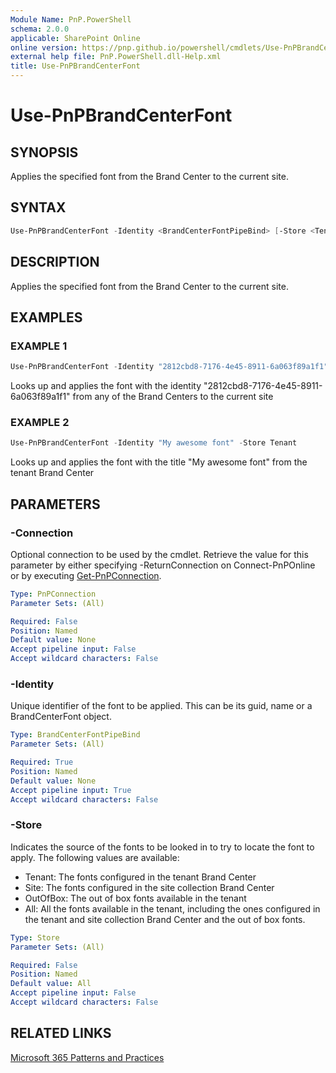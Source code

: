 ```yaml
---
Module Name: PnP.PowerShell
schema: 2.0.0
applicable: SharePoint Online
online version: https://pnp.github.io/powershell/cmdlets/Use-PnPBrandCenterFont.html
external help file: PnP.PowerShell.dll-Help.xml
title: Use-PnPBrandCenterFont
---
```

  
# Use-PnPBrandCenterFont

## SYNOPSIS
Applies the specified font from the Brand Center to the current site.

## SYNTAX

```powershell
Use-PnPBrandCenterFont -Identity <BrandCenterFontPipeBind> [-Store <Tenant|OutOfBox|Site|All>] [-Connection <PnPConnection>]
```

## DESCRIPTION
Applies the specified font from the Brand Center to the current site.

## EXAMPLES

### EXAMPLE 1
```powershell
Use-PnPBrandCenterFont -Identity "2812cbd8-7176-4e45-8911-6a063f89a1f1"
```

Looks up and applies the font with the identity "2812cbd8-7176-4e45-8911-6a063f89a1f1" from any of the Brand Centers to the current site

### EXAMPLE 2
```powershell
Use-PnPBrandCenterFont -Identity "My awesome font" -Store Tenant
```

Looks up and applies the font with the title "My awesome font" from the tenant Brand Center

## PARAMETERS

### -Connection
Optional connection to be used by the cmdlet. Retrieve the value for this parameter by either specifying -ReturnConnection on Connect-PnPOnline or by executing [Get-PnPConnection](Get-PnPConnection.md).

```yaml
Type: PnPConnection
Parameter Sets: (All)

Required: False
Position: Named
Default value: None
Accept pipeline input: False
Accept wildcard characters: False
```

### -Identity
Unique identifier of the font to be applied. This can be its guid, name or a BrandCenterFont object.

```yaml
Type: BrandCenterFontPipeBind
Parameter Sets: (All)

Required: True
Position: Named
Default value: None
Accept pipeline input: True
Accept wildcard characters: False
```

### -Store
Indicates the source of the fonts to be looked in to try to locate the font to apply. The following values are available:
- Tenant: The fonts configured in the tenant Brand Center
- Site: The fonts configured in the site collection Brand Center
- OutOfBox: The out of box fonts available in the tenant
- All: All the fonts available in the tenant, including the ones configured in the tenant and site collection Brand Center and the out of box fonts.

```yaml
Type: Store
Parameter Sets: (All)

Required: False
Position: Named
Default value: All
Accept pipeline input: False
Accept wildcard characters: False
```

## RELATED LINKS

[Microsoft 365 Patterns and Practices](https://aka.ms/m365pnp)